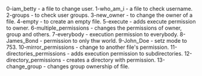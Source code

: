 0-iam_betty - a file to change user. 
1-who_am_i - a file to check username. 
2-groups - to check user groups. 
3-new_owner - to change the owner of a file. 
4-empty - to create an empty file. 
5-execute - adds execute permission to owner. 
6-multiple_permissions - changes the permissions of owner, group and others. 
7-everybody - execution permission to everybody. 
8-James_Bond - permission to only thw world. 
9-John_Doe - setz mode to 753. 
10-mirror_permissions - change to another file's permission. 
11-directories_permissions - adds execution permission to subdirectories. 
12-directory_permissions - creates a directory with permission. 
13-change_group - changes group ownership of file. 
